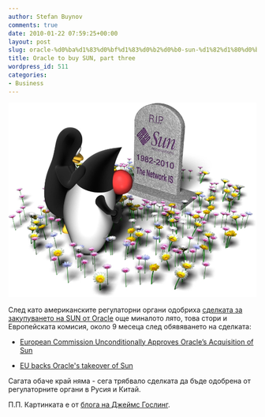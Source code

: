 ```yaml
---
author: Stefan Buynov
comments: true
date: 2010-01-22 07:59:25+00:00
layout: post
slug: oracle-%d0%ba%d1%83%d0%bf%d1%83%d0%b2%d0%b0-sun-%d1%82%d1%80%d0%b5%d1%82%d0%b0-%d1%87%d0%b0%d1%81%d1%82
title: Oracle to buy SUN, part three
wordpress_id: 511
categories:
- Business
---
```


[![SunRIP](/images/2010/01/SunRIP.jpg)](/images/2010/01/SunRIP.jpg)

След като американските регулаторни органи одобриха [сделката за закупуването на SUN от Oracle](http://buynov.com/2009/05/11/229) oще миналото лято, това стори и Европейската комисия, около 9 месеца след обявяването на сделката:

  * [European Commission Unconditionally Approves Oracle’s Acquisition of Sun](http://www.oracle.com/us/corporate/press/043873)
	
  * [EU backs Oracle's takeover of Sun](http://news.bbc.co.uk/2/hi/business/8473136.stm)


Сагата обаче край няма - сега трябвало сделката да бъде одобрена от регулаторните органи в Русия и Китай.

П.П. Картинката е от [блога на Джеймс Гослинг](http://blogs.sun.com/jag/entry/so_long_old_friend).

